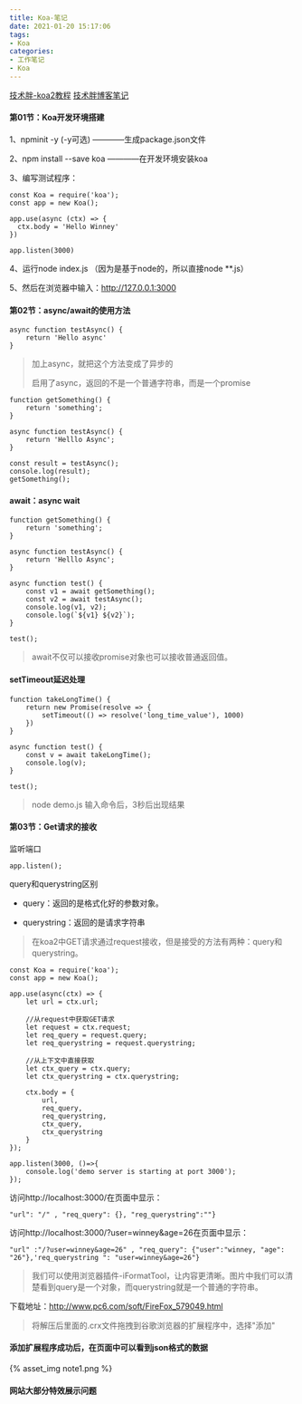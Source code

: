 ```yaml
---
title: Koa-笔记
date: 2021-01-20 15:17:06
tags:
- Koa
categories: 
- 工作笔记
- Koa
---
```


[技术胖-koa2教程](https://www.bilibili.com/video/BV1Pt41127sj?from=search&seid=17378531192218366513)    [技术胖博客笔记](http://www.jspang.com/detailed?id=34)

#### 第01节：Koa开发环境搭建

1、npminit -y (-y可选)  ————生成package.json文件

2、npm install --save koa ————在开发环境安装koa

3、编写测试程序：

```
const Koa = require('koa');
const app = new Koa();

app.use(async (ctx) => {
  ctx.body = 'Hello Winney'  
})

app.listen(3000)
```

4、运行node index.js  （因为是基于node的，所以直接node **.js）

5、然后在浏览器中输入：http://127.0.0.1:3000

#### 第02节：async/await的使用方法

```
async function testAsync() {
	return 'Hello async'
}
```

> 加上async，就把这个方法变成了异步的
>
> 启用了async，返回的不是一个普通字符串，而是一个promise

```
function getSomething() {
    return 'something';
}

async function testAsync() {
    return 'Helllo Async';
}

const result = testAsync();
console.log(result);
getSomething();
```

#### await：async wait 

```
function getSomething() {
    return 'something';
}

async function testAsync() {
    return 'Helllo Async';
}

async function test() {
    const v1 = await getSomething();
    const v2 = await testAsync();
    console.log(v1, v2);
    console.log(`${v1} ${v2}`);
}

test();
```

> await不仅可以接收promise对象也可以接收普通返回值。

#### setTimeout延迟处理

```
function takeLongTime() {
    return new Promise(resolve => {
        setTimeout(() => resolve('long_time_value'), 1000)
    })
}

async function test() {
    const v = await takeLongTime();
    console.log(v);
}

test();
```

> node demo.js     输入命令后，3秒后出现结果

#### 第03节：Get请求的接收

监听端口

```
app.listen();
```

query和querystring区别

- query：返回的是格式化好的参数对象。

- querystring：返回的是请求字符串

> 在koa2中GET请求通过request接收，但是接受的方法有两种：query和querystring。

```
const Koa = require('koa');
const app = new Koa();

app.use(async(ctx) => {
    let url = ctx.url;

    //从request中获取GET请求
    let request = ctx.request;
    let req_query = request.query;
    let req_querystring = request.querystring;

    //从上下文中直接获取
    let ctx_query = ctx.query;
    let ctx_querystring = ctx.querystring;

    ctx.body = {
        url,
        req_query,
        req_querystring,
        ctx_query,
        ctx_querystring
    }
});

app.listen(3000, ()=>{
    console.log('demo server is starting at port 3000');
});
```

访问http://localhost:3000/在页面中显示：

```
"url": "/" , "req_query": {}, "reg_querystring":""}
```

访问http://localhost:3000/?user=winney&age=26在页面中显示：

```
"url" :"/?user=winney&age=26" , "req_query": {"user":"winney, "age": "26"},'req_querystring ": "user=winney&age=26"}

```

> 我们可以使用浏览器插件-iFormatTool，让内容更清晰。图片中我们可以清楚看到query是一个对象，而querystring就是一个普通的字符串。

下载地址：http://www.pc6.com/soft/FireFox_579049.html

> 将解压后里面的.crx文件拖拽到谷歌浏览器的扩展程序中，选择"添加"

#### 添加扩展程序成功后，在页面中可以看到json格式的数据

{% asset_img note1.png %}



#### 网站大部分特效展示问题